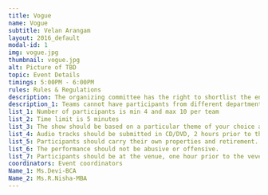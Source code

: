 ```yaml
---
title: Vogue
name: Vogue
subtitle: Velan Arangam
layout: 2016_default
modal-id: 1
img: vogue.jpg
thumbnail: vogue.jpg
alt: Picture of TBD
topic: Event Details
timings: 5:00PM - 6:00PM
rules: Rules & Regulations
description: The organizing committee has the right to shortlist the entries, if the entries are too many.
description_1: Teams cannot have participants from different departments. 
list_1: Number of participants is min 4 and max 10 per team
list_2: Time limit is 5 minutes
list_3: The show should be based on a particular theme of your choice and should be portrayed.
list_4: Audio tracks should be submitted in CD/DVD, 2 hours prior to the show.
list_5: Participants should carry their own properties and retirement.
list_6: The performance should not be abusive or offensive.
list_7: Participants should be at the venue, one hour prior to the vevent start time.
coordinators: Event coordinators
Name_1: Ms.Devi-BCA
Name_2: Ms.R.Nisha-MBA
---
```

